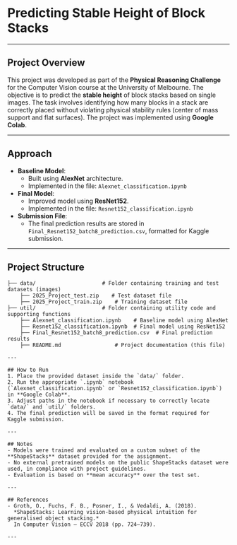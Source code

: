 # Predicting Stable Height of Block Stacks  
---
## Project Overview
This project was developed as part of the **Physical Reasoning Challenge** for the Computer Vision course at the University of Melbourne.
The objective is to predict the **stable height** of block stacks based on single images. The task involves identifying how many blocks in a stack are correctly placed without violating physical stability rules (center of mass support and flat surfaces).
The project was implemented using **Google Colab**.

---

## Approach
- **Baseline Model**:  
  - Built using **AlexNet** architecture.  
  - Implemented in the file: `Alexnet_classification.ipynb`
- **Final Model**:  
  - Improved model using **ResNet152**.  
  - Implemented in the file: `Resnet152_classification.ipynb`
- **Submission File**:  
  - The final prediction results are stored in `Final_Resnet152_batch8_prediction.csv`, formatted for Kaggle submission.

---

## Project Structure
```
├── data/                     # Folder containing training and test datasets (images)
    ├── 2025_Project_test.zip    # Test dataset file
    ├── 2025_Project_train.zip    # Training dataset file
├── util/                     # Folder containing utility code and supporting functions
    ├── Alexnet_classification.ipynb    # Baseline model using AlexNet
    ├── Resnet152_classification.ipynb  # Final model using ResNet152
    ├── Final_Resnet152_batch8_prediction.csv  # Final prediction results
    ├── README.md                 # Project documentation (this file)

---

## How to Run
1. Place the provided dataset inside the `data/` folder.
2. Run the appropriate `.ipynb` notebook (`Alexnet_classification.ipynb` or `Resnet152_classification.ipynb`) in **Google Colab**.
3. Adjust paths in the notebook if necessary to correctly locate `data/` and `util/` folders.
4. The final prediction will be saved in the format required for Kaggle submission.

---

## Notes
- Models were trained and evaluated on a custom subset of the **ShapeStacks** dataset provided for the assignment.
- No external pretrained models on the public ShapeStacks dataset were used, in compliance with project guidelines.
- Evaluation is based on **mean accuracy** over the test set.

---

## References
- Groth, O., Fuchs, F. B., Posner, I., & Vedaldi, A. (2018).  
  *ShapeStacks: Learning vision-based physical intuition for generalised object stacking.*  
  In Computer Vision – ECCV 2018 (pp. 724–739).

---
